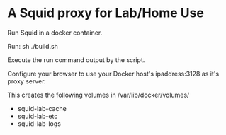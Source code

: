 # A Squid proxy for Lab/Home Use #

Run Squid in a docker container. 

Run:  sh ./build.sh

Execute the run command output by the script.

Configure your browser to use your Docker host's ipaddress:3128 as it's proxy server.

This creates the following volumes in /var/lib/docker/volumes/
 - squid-lab-cache
 - squid-lab-etc
 - squid-lab-logs


